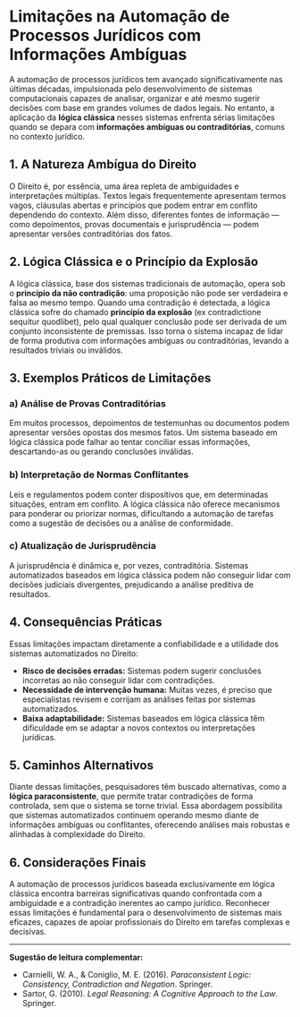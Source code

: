 
# Limitações na Automação de Processos Jurídicos com Informações Ambíguas

A automação de processos jurídicos tem avançado significativamente nas últimas décadas, impulsionada pelo desenvolvimento de sistemas computacionais capazes de analisar, organizar e até mesmo sugerir decisões com base em grandes volumes de dados legais. No entanto, a aplicação da **lógica clássica** nesses sistemas enfrenta sérias limitações quando se depara com **informações ambíguas ou contraditórias**, comuns no contexto jurídico.

## 1. A Natureza Ambígua do Direito

O Direito é, por essência, uma área repleta de ambiguidades e interpretações múltiplas. Textos legais frequentemente apresentam termos vagos, cláusulas abertas e princípios que podem entrar em conflito dependendo do contexto. Além disso, diferentes fontes de informação — como depoimentos, provas documentais e jurisprudência — podem apresentar versões contraditórias dos fatos.

## 2. Lógica Clássica e o Princípio da Explosão

A lógica clássica, base dos sistemas tradicionais de automação, opera sob o **princípio da não contradição**: uma proposição não pode ser verdadeira e falsa ao mesmo tempo. Quando uma contradição é detectada, a lógica clássica sofre do chamado **princípio da explosão** (ex contradictione sequitur quodlibet), pelo qual qualquer conclusão pode ser derivada de um conjunto inconsistente de premissas. Isso torna o sistema incapaz de lidar de forma produtiva com informações ambíguas ou contraditórias, levando a resultados triviais ou inválidos.

## 3. Exemplos Práticos de Limitações

### a) Análise de Provas Contraditórias

Em muitos processos, depoimentos de testemunhas ou documentos podem apresentar versões opostas dos mesmos fatos. Um sistema baseado em lógica clássica pode falhar ao tentar conciliar essas informações, descartando-as ou gerando conclusões inválidas.

### b) Interpretação de Normas Conflitantes

Leis e regulamentos podem conter dispositivos que, em determinadas situações, entram em conflito. A lógica clássica não oferece mecanismos para ponderar ou priorizar normas, dificultando a automação de tarefas como a sugestão de decisões ou a análise de conformidade.

### c) Atualização de Jurisprudência

A jurisprudência é dinâmica e, por vezes, contraditória. Sistemas automatizados baseados em lógica clássica podem não conseguir lidar com decisões judiciais divergentes, prejudicando a análise preditiva de resultados.

## 4. Consequências Práticas

Essas limitações impactam diretamente a confiabilidade e a utilidade dos sistemas automatizados no Direito:

- **Risco de decisões erradas:** Sistemas podem sugerir conclusões incorretas ao não conseguir lidar com contradições.
- **Necessidade de intervenção humana:** Muitas vezes, é preciso que especialistas revisem e corrijam as análises feitas por sistemas automatizados.
- **Baixa adaptabilidade:** Sistemas baseados em lógica clássica têm dificuldade em se adaptar a novos contextos ou interpretações jurídicas.

## 5. Caminhos Alternativos

Diante dessas limitações, pesquisadores têm buscado alternativas, como a **lógica paraconsistente**, que permite tratar contradições de forma controlada, sem que o sistema se torne trivial. Essa abordagem possibilita que sistemas automatizados continuem operando mesmo diante de informações ambíguas ou conflitantes, oferecendo análises mais robustas e alinhadas à complexidade do Direito.

## 6. Considerações Finais

A automação de processos jurídicos baseada exclusivamente em lógica clássica encontra barreiras significativas quando confrontada com a ambiguidade e a contradição inerentes ao campo jurídico. Reconhecer essas limitações é fundamental para o desenvolvimento de sistemas mais eficazes, capazes de apoiar profissionais do Direito em tarefas complexas e decisivas.

---

**Sugestão de leitura complementar:**  
- Carnielli, W. A., & Coniglio, M. E. (2016). *Paraconsistent Logic: Consistency, Contradiction and Negation*. Springer.
- Sartor, G. (2010). *Legal Reasoning: A Cognitive Approach to the Law*. Springer.

```
